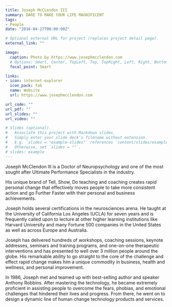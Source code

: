 ```yaml
---
title: Joseph McCLendon III
summary: DARE TO MAKE YOUR LIFE MAGNIFICENT
tags:
- People
date: "2016-04-27T00:00:00Z"

# Optional external URL for project (replaces project detail page).
external_link: ""

image:
  caption: Photo by https://www.josephmcclendon.com
  # Options: Smart, Center, TopLeft, Top, TopRight, Left, Right, BottomLeft, Bottom, BottomRight
  focal_point: Smart

links:
- icon: internet-explorer
  icon_pack: fab
  name: Website
  url: https://www.josephmcclendon.com

url_code: ""
url_pdf: ""
url_slides: ""
url_video: ""

# Slides (optional).
#   Associate this project with Markdown slides.
#   Simply enter your slide deck's filename without extension.
#   E.g. `slides = "example-slides"` references `content/slides/example-slides.md`.
#   Otherwise, set `slides = ""`.
# slides: example
---
```


Joseph McClendon III
is a Doctor of Neuropsychology and one of the most sought after Ultimate Performance Specialists in the industry.

His unique brand of Tell, Show, Do teaching and coaching creates rapid personal change that effectively moves people to take more consistent action and go Further Faster with their personal and business achievements.

Joseph holds several certifications in the neurosciences arena. He taught at the University of California Los Angeles (UCLA) for seven years and is frequently called upon to lecture at other higher learning institutions like Harvard University and many Fortune 500 companies in the United States as well as across Europe and Australia.

Joseph has delivered hundreds of workshops, coaching sessions, keynote addresses, seminars and training programs, and one-on-one therapeutic interventions and has presented to well over 3 million people around the globe. His remarkable ability to go straight to the core of the challenge and effect rapid change makes him a unique commodity in business, health and wellness, and personal improvement.

In 1986, Joseph met and teamed up with best-selling author and speaker Anthony Robbins. After mastering the technology, he became extremely proficient in assisting people to overcome the fears, phobias, and emotional challenges that hindered their lives and progress. From there, he went on to design a dynamic line of human change technology products and services.


